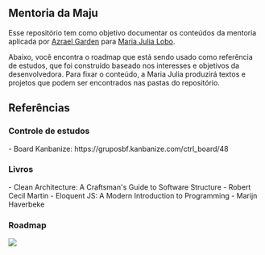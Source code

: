 <h2> Mentoria da Maju </h2>

Esse repositório tem como objetivo documentar os conteúdos da mentoria aplicada por [Azrael Garden](https://www.linkedin.com/in/azrael-garden/) para [Maria Julia Lobo](https://www.linkedin.com/in/mariajulialobo/).

Abaixo, você encontra o roadmap que está sendo usado como referência de estudos, que foi construído baseado nos interesses e objetivos da desenvolvedora. Para fixar o conteúdo, a Maria Julia produzirá textos e projetos que podem ser encontrados nas pastas do repositório.

<h2> Referências </h2>
<h3> Controle de estudos </h3>
- Board Kanbanize: https://gruposbf.kanbanize.com/ctrl_board/48

<h3> Livros </h3>
- Clean Architecture: A Craftsman's Guide to Software Structure - Robert Cecil Martin
- Eloquent JS: A Modern Introduction to Programming - Marijn Haverbeke

<h3> Roadmap </h3>
<img src= "https://user-images.githubusercontent.com/65983895/134061890-f77f027c-7db1-45bc-bac0-aab1104355ce.png"/>




